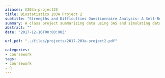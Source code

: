 ```yaml
---
aliases: [203a-project2]
title: Biostatistics 203A Project 2
subtitle: "Strengths and Difficulties Questionnaire Analysis: A Self-Report Behavioral Screening Questionnaire for Children Ages 4-17"
summary: A class project summarizing data using SAS and simulating data in R
abstract: ""
date: "2017-12-16T00:00:00Z"

url_pdf: "../files/projects/2017-203a-project2.pdf"

categories:
- coursework
tags:
- coursework
- R
---
```

